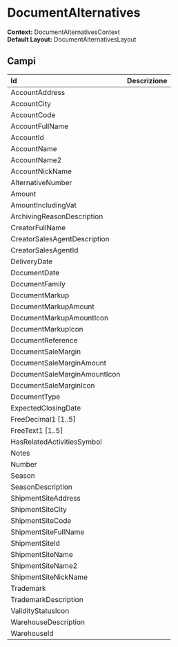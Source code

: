 # DocumentAlternatives

**Context:** DocumentAlternativesContext  
**Default Layout:** DocumentAlternativesLayout

## Campi

| Id | Descrizione |
| :--- | :--- |
| AccountAddress |  |
| AccountCity |  |
| AccountCode |  |
| AccountFullName |  |
| AccountId |  |
| AccountName |  |
| AccountName2 |  |
| AccountNickName |  |
| AlternativeNumber |  |
| Amount |  |
| AmountIncludingVat |  |
| ArchivingReasonDescription |  |
| CreatorFullName |  |
| CreatorSalesAgentDescription |  |
| CreatorSalesAgentId |  |
| DeliveryDate |  |
| DocumentDate |  |
| DocumentFamily |  |
| DocumentMarkup |  |
| DocumentMarkupAmount |  |
| DocumentMarkupAmountIcon |  |
| DocumentMarkupIcon |  |
| DocumentReference |  |
| DocumentSaleMargin |  |
| DocumentSaleMarginAmount |  |
| DocumentSaleMarginAmountIcon |  |
| DocumentSaleMarginIcon |  |
| DocumentType |  |
| ExpectedClosingDate |  |
| FreeDecimal1 \[1..5\] |  |
| FreeText1 \[1..5\] |  |
| HasRelatedActivitiesSymbol |  |
| Notes |  |
| Number |  |
| Season |  |
| SeasonDescription |  |
| ShipmentSiteAddress |  |
| ShipmentSiteCity |  |
| ShipmentSiteCode |  |
| ShipmentSiteFullName |  |
| ShipmentSiteId |  |
| ShipmentSiteName |  |
| ShipmentSiteName2 |  |
| ShipmentSiteNickName |  |
| Trademark |  |
| TrademarkDescription |  |
| ValidityStatusIcon |  |
| WarehouseDescription |  |
| WarehouseId |  |

